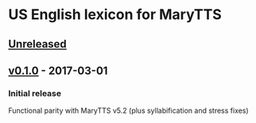US English lexicon for MaryTTS
==============================

[Unreleased]
------------

[v0.1.0] - 2017-03-01
---------------------

### Initial release

Functional parity with MaryTTS v5.2 (plus syllabification and stress fixes)

[Unreleased]: https://github.com/marytts/marytts-lexicon-en_US-cmudict/compare/v0.1.0...HEAD
[v0.1.0]: https://github.com/marytts/marytts-lexicon-en_US-cmudict/tree/v0.1.0
